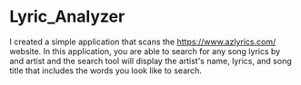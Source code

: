 # Lyric_Analyzer

I created a simple application that scans the https://www.azlyrics.com/ website. In this application, you are able to search for any song lyrics by and artist and the search tool will display the artist's name, lyrics, and song title that includes the words you look like to search.